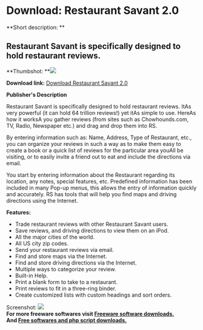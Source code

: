 # Download: Restaurant Savant 2.0

**Short description: **

## Restaurant Savant is specifically designed to hold restaurant reviews.

  
**Thumbshot: **![](http://www.freewarefiles.com/screenshot/restaurantsavant_md.gif)   
  
**Download link:** [Download Restaurant Savant 2.0](http://freesoftwares.boysofts.com/Restaurant-Savant_program_20262.html)  
  

**Publisher's Description**  
  

Restaurant Savant is specifically designed to hold restaurant reviews. ItAs
very powerful (it can hold 64 trillion reviews!) yet itAs simple to use.
HereAs how it worksA you gather reviews (from sites such as Chowhounds.com,
TV, Radio, Newspaper etc.) and drag and drop them into RS.

By entering information such as: Name, Address, Type of Restaurant, etc., you
can organize your reviews in such a way as to make them easy to create a book
or a quick list of reviews for the particular area youAll be visiting, or to
easily invite a friend out to eat and include the directions via email.

You start by entering information about the Restaurant regarding its location,
any notes, special features, etc. Predefined information has been included in
many Pop-up menus, this allows the entry of information quickly and
accurately. RS has tools that will help you find maps and driving directions
using the Internet.

**Features:**

  * Trade restaurant reviews with other Restaurant Savant users. 
  * Save reviews, and driving directions to view them on an iPod. 
  * All the major cities of the world. 
  * All US city zip codes. 
  * Send your restaurant reviews via email. 
  * Find and store maps via the Internet. 
  * Find and store driving directions via the Internet. 
  * Multiple ways to categorize your review. 
  * Built-in Help. 
  * Print a blank form to take to a restaurant. 
  * Print reviews to fit in a three-ring binder. 
  * Create customized lists with custom headings and sort orders. 

  
  
Screenshot: ![](http://www.freewarefiles.com/screenshot/restaurantsavant.gif)  
**For more freeware softwares visit [Freeware software downloads.](http://freesoftwares.boysofts.com/)**   
**And [Free softwares and php script downloads.](http://www.boysofts.com/)**

